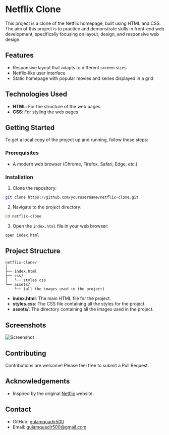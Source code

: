 
# Netflix Clone

This project is a clone of the Netflix homepage, built using HTML and CSS. The aim of this project is to practice and demonstrate skills in front-end web development, specifically focusing on layout, design, and responsive web design.

## Features

- Responsive layout that adapts to different screen sizes
- Netflix-like user interface
- Static homepage with popular movies and series displayed in a grid

## Technologies Used

- **HTML**: For the structure of the web pages
- **CSS**: For styling the web pages

## Getting Started

To get a local copy of the project up and running, follow these steps:

### Prerequisites

- A modern web browser (Chrome, Firefox, Safari, Edge, etc.)

### Installation

1. Clone the repository:

```bash
git clone https://github.com/yourusername/netflix-clone.git
```

2. Navigate to the project directory:

```bash
cd netflix-clone
```

3. Open the `index.html` file in your web browser:

```bash
open index.html
```

## Project Structure

```
netflix-clone/
│
├── index.html
├── css/
│   └── styles.css
└── assets/
    └── (all the images used in the project)
```

- **index.html**: The main HTML file for the project.
- **styles.css**: The CSS file containing all the styles for the project.
- **assets/**: The directory containing all the images used in the project.

## Screenshots

![Screenshot](images/screenshot.png)

## Contributing

Contributions are welcome! Please feel free to submit a Pull Request.


## Acknowledgements

- Inspired by the original [Netflix](https://www.netflix.com) website.

## Contact

- GitHub: [gulamquadir500](https://github.com/gulamquadir500)
- Email: gulamquadir500@gmail.com
```
